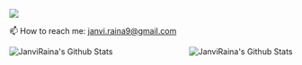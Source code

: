 ![](https://img.shields.io/badge/-BitByBit-blue?page_id=janviRaina) 


📫 How to reach me:  janvi.raina9@gmail.com

<img align="left" alt="JanviRaina's Github Stats" src="https://github-readme-stats.vercel.app/api/top-langs/?username=JanviRaina&show_icons=true&hide_border=true&theme=light"/>
<img align="right" alt="JanviRaina's Github Stats" src="https://github-readme-stats.vercel.app/api?username=JanviRaina&show_icons=true&hide_border=true&theme=light"/>
